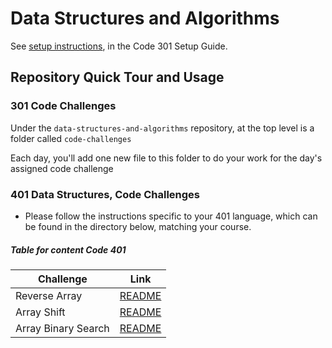 # Data Structures and Algorithms

See [setup instructions](https://codefellows.github.io/setup-guide/code-301/3-code-challenges), in the Code 301 Setup Guide.

## Repository Quick Tour and Usage

### 301 Code Challenges

Under the `data-structures-and-algorithms` repository, at the top level is a folder called `code-challenges`

Each day, you'll add one new file to this folder to do your work for the day's assigned code challenge

### 401 Data Structures, Code Challenges

- Please follow the instructions specific to your 401 language, which can be found in the directory below, matching your course.

##### Table for content Code 401

| Challenge           | Link                                                    |
| ------------------- | ------------------------------------------------------- |
| Reverse Array       | [README](javascript/code-challenges/arrayReverse/)      |
| Array Shift         | [README](javascript/code-challenges/arrayShifte/)       |
| Array Binary Search | [README](javascript/code-challenges/arrayBinarySearch/) |
